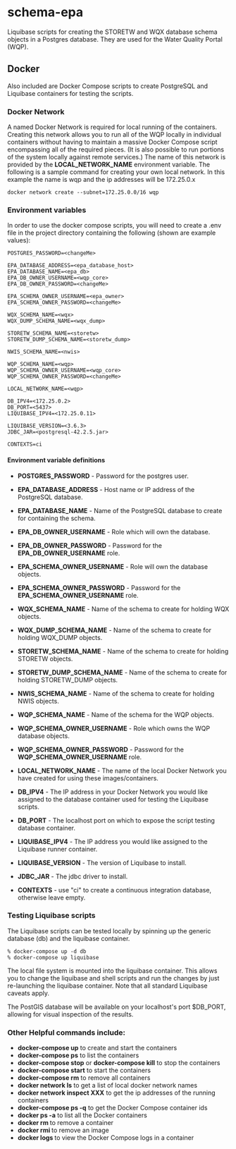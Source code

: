 # schema-epa

Liquibase scripts for creating the STORETW and WQX database schema objects in a Postgres database. 
They are used for the Water Quality Portal (WQP).

## Docker
Also included are Docker Compose scripts to create PostgreSQL and Liquibase containers for testing the scripts.

### Docker Network
A named Docker Network is required for local running of the containers. Creating this network allows you to run all of the WQP locally in individual containers without having to maintain a massive Docker Compose script encompassing all of the required pieces. (It is also possible to run portions of the system locally against remote services.) The name of this network is provided by the __LOCAL_NETWORK_NAME__ environment variable. The following is a sample command for creating your own local network. In this example the name is wqp and the ip addresses will be 172.25.0.x

```
docker network create --subnet=172.25.0.0/16 wqp
```

### Environment variables
In order to use the docker compose scripts, you will need to create a .env file in the project directory containing
the following (shown are example values):

```
POSTGRES_PASSWORD=<changeMe>

EPA_DATABASE_ADDRESS=<epa_database_host>
EPA_DATABASE_NAME=<epa_db>
EPA_DB_OWNER_USERNAME=<wqp_core>
EPA_DB_OWNER_PASSWORD=<changeMe>

EPA_SCHEMA_OWNER_USERNAME=<epa_owner>
EPA_SCHEMA_OWNER_PASSWORD=<changeMe>

WQX_SCHEMA_NAME=<wqx>
WQX_DUMP_SCHEMA_NAME=<wqx_dump>

STORETW_SCHEMA_NAME=<storetw>
STORETW_DUMP_SCHEMA_NAME=<storetw_dump>

NWIS_SCHEMA_NAME=<nwis>

WQP_SCHEMA_NAME=<wqp>
WQP_SCHEMA_OWNER_USERNAME=<wqp_core>
WQP_SCHEMA_OWNER_PASSWORD=<changeMe>

LOCAL_NETWORK_NAME=<wqp>

DB_IPV4=<172.25.0.2>
DB_PORT=<5437>
LIQUIBASE_IPV4=<172.25.0.11>

LIQUIBASE_VERSION=<3.6.3>
JDBC_JAR=<postgresql-42.2.5.jar>

CONTEXTS=ci
```
#### Environment variable definitions

* **POSTGRES_PASSWORD** - Password for the postgres user.

* **EPA_DATABASE_ADDRESS** - Host name or IP address of the PostgreSQL database.
* **EPA_DATABASE_NAME** - Name of the PostgreSQL database to create for containing the schema.
* **EPA_DB_OWNER_USERNAME** - Role which will own the database.
* **EPA_DB_OWNER_PASSWORD** - Password for the **EPA_DB_OWNER_USERNAME** role.

* **EPA_SCHEMA_OWNER_USERNAME** - Role will own the database objects.
* **EPA_SCHEMA_OWNER_PASSWORD** - Password for the **EPA_SCHEMA_OWNER_USERNAME** role.

* **WQX_SCHEMA_NAME** - Name of the schema to create for holding WQX objects.
* **WQX_DUMP_SCHEMA_NAME** - Name of the schema to create for holding WQX_DUMP objects.

* **STORETW_SCHEMA_NAME** - Name of the schema to create for holding STORETW objects.
* **STORETW_DUMP_SCHEMA_NAME** - Name of the schema to create for holding STORETW_DUMP objects.

* **NWIS_SCHEMA_NAME** - Name of the schema to create for holding NWIS objects.

* **WQP_SCHEMA_NAME** - Name of the schema for the WQP objects.
* **WQP_SCHEMA_OWNER_USERNAME** - Role which owns the WQP database objects.
* **WQP_SCHEMA_OWNER_PASSWORD** - Password for the **WQP_SCHEMA_OWNER_USERNAME** role.

* **LOCAL_NETWORK_NAME** - The name of the local Docker Network you have created for using these images/containers.

* **DB_IPV4** - The IP address in your Docker Network you would like assigned to the database container used for testing the Liquibase scripts.
* **DB_PORT** - The localhost port on which to expose the script testing database container.
* **LIQUIBASE_IPV4** - The IP address you would like assigned to the Liquibase runner container.

* **LIQUIBASE_VERSION** - The version of Liquibase to install.
* **JDBC_JAR** - The jdbc driver to install.

* **CONTEXTS** - use "ci" to create a continuous integration database, otherwise leave empty.

### Testing Liquibase scripts
The Liquibase scripts can be tested locally by spinning up the generic database (db) and the liquibase container.

```
% docker-compose up -d db
% docker-compose up liquibase
```

The local file system is mounted into the liquibase container. This allows you to change the liquibase and shell scripts and run the changes by just re-launching the liquibase container. Note that all standard Liquibase caveats apply.

The PostGIS database will be available on your localhost's port $DB_PORT, allowing for visual inspection of the results.

### Other Helpful commands include:
* __docker-compose up__ to create and start the containers
* __docker-compose ps__ to list the containers
* __docker-compose stop__ or __docker-compose kill__ to stop the containers
* __docker-compose start__ to start the containers
* __docker-compose rm__ to remove all containers
* __docker network ls__ to get a list of local docker network names
* __docker network inspect XXX__ to get the ip addresses of the running containers
* __docker-compose ps -q__ to get the Docker Compose container ids
* __docker ps -a__ to list all the Docker containers
* __docker rm <containerId>__ to remove a container
* __docker rmi <imageId>__ to remove an image
* __docker logs <containerID>__ to view the Docker Compose logs in a container
